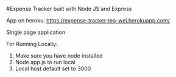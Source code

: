 #Expense Tracker built with Node JS and Express 

App on heroku:
https://expense-tracker-leo-wei.herokuapp.com/

Single page application

For Running Locally:
1. Make sure you have node installed
2. Node app.js to run local
3. Local host default set to 3000
